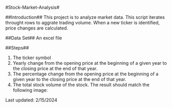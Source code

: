 #Stock-Market-Analysis#

##Introduction##
This project is to analyze market data. This script iterates throught rows to aggrate trading volume. When a new ticker is identified, price changes are calculated.

##Data Set##
An excel file 

##Steps##
1. The ticker symbol
2. Yearly change from the opening price at the beginning of a given year to the closing price at the end of that year.
3. The percentage change from the opening price at the beginning of a given year to the closing price at the end of that year.
4. The total stock volume of the stock. The result should match the following image:

Last updated: 2/15/2024
